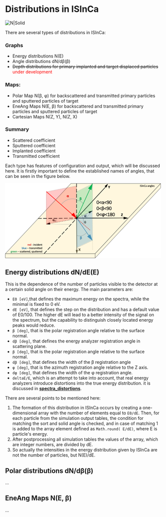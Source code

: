 # Distributions in ISInCa

![N|Solid](https://i.ibb.co/0cQrTDm/Croco-Logo.png)

There are several types of distributions in ISInCa:

### **Graphs**

- Energy distributions N(E) 
- Angle distributions dN/dβ(β) 
- ~~Depth distributions for primary implanted and target displaced particles~~ <span style="color:#ff0000">under development</span>

### **Maps:**
- Polar Map N(β, φ) for backscattered and transmitted primary particles and sputtered particles of target
- EneAng Maps N(E, β) for backscattered and transmitted primary particles and sputtered particles of target
- Cartesian Maps N(Z, Y), N(Z, X)

### **Summary**
- Scattered coefficient 
- Sputtered coefficient 
- Implanted coefficient 
- Transmitted coefficient 

Each type has features of configuration and output, which will be discussed here. It is firstly important to define the
established names of angles, that can be seen in the  figure below.

![N|Solid](https://github.com/mauveferret/ISInCa/blob/master/src/main/resources/ru/mauveferret/pics/axes.png?raw=true)


## Energy distributions dN/dE(E)

This is the dependence of the number of particles visible to the detector at a certain solid angle on their energy. 
The main parameters are: 

 - `E0 [eV]`,that defines the maximum energy on the spectra, while the minimal is fixed to 0 eV.
 - `dE [eV]`, that defines the step on the distribution and has a default value of E0/100. The higher dE will lead to a better intensity of
the signal on the spectrum, but the capability to distinguish closely located energy peaks would reduce.
 - `β [deg]`, that is the polar registration angle relative to the surface normal.
 - `dβ [deg]`, that defines  the energy analyzer registration angle in  scattering plane.
 -  `β [deg]`, that is the polar registration angle relative to the surface normal.
 -  `dβ [deg]`, that defines  the width of the β registration angle
 - `φ [deg]`, that is the azimuth registration angle relative to the Z axis.
 - `dφ [deg]`, that defines  the width of the φ registration angle.
 - `deltaE/E`, which is an attempt to take into account, that real energy analyzers introduce distortions into the true energy distribution. 
it is discussed in **[spectra_distortions](https://github.com/mauveferret/ISInCa/tree/master/docs/spectra_distortions.md)**.

There are several points to be mentioned here:

1. The formation of this distribution in ISInCa occurs by creating a one-dimensional array with the number of elements 
equal to `E0/dE`. Then, for each particle from the simulation output tables, the condition for matching the sort and solid angle is checked, 
and in case of matching 1 is added to the array element defined as `Math.round( E/dE)`, where E is particle's energy. 
2. After postprocessing all simulation tables the values of the array, which are integer numbers, are divided by dE.
3. So actually the intensities in the energy distribution given by ISInCa are not the number of particles, but N(E)/dE.


## Polar distributions dN/dβ(β)

...

## EneAng Maps N(E, β)

...

